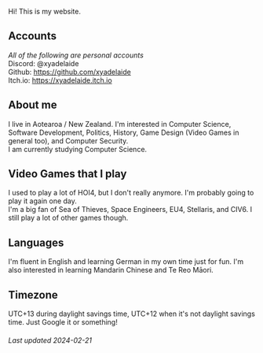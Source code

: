 

Hi! This is my website.


## Accounts
*All of the following are personal accounts*  
Discord: @xyadelaide  
Github: https://github.com/xyadelaide  
Itch.io: https://xyadelaide.itch.io  

## About me
I live in Aotearoa / New Zealand. I'm interested in Computer Science, Software Development, Politics, History, Game Design (Video Games in general too), and Computer Security.  
I am currently studying Computer Science.

## Video Games that I play
I used to play a lot of HOI4, but I don't really anymore. I'm probably going to play it again one day.  
I'm a big fan of Sea of Thieves, Space Engineers, EU4, Stellaris, and CIV6. I still play a lot of other games though.

## Languages
I'm fluent in English and learning German in my own time just for fun. I'm also interested in learning Mandarin Chinese and Te Reo Māori.

## Timezone
UTC+13 during daylight savings time, UTC+12 when it's not daylight savings time. Just Google it or something!

###### Last updated 2024-02-21
